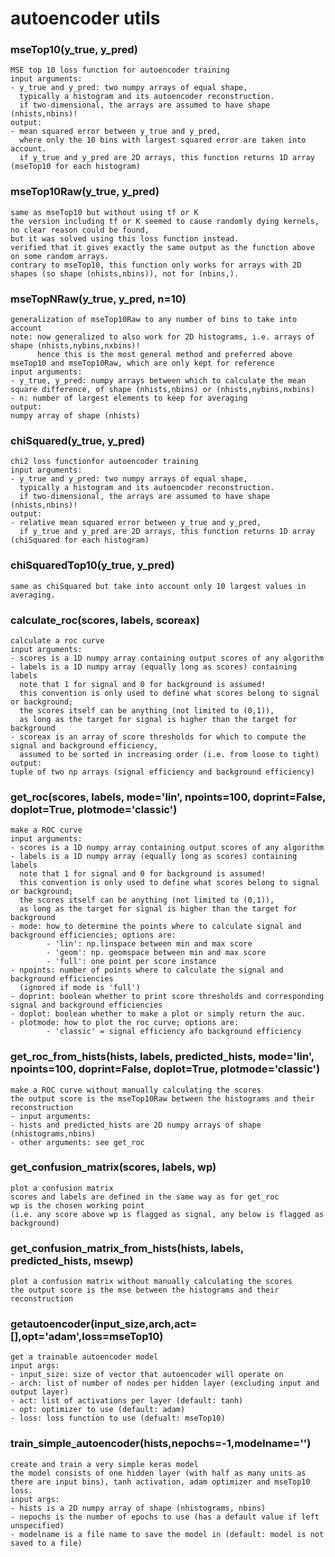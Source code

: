 # autoencoder utils  
  
### mseTop10(y\_true, y\_pred)  
```text  
MSE top 10 loss function for autoencoder training  
input arguments:  
- y_true and y_pred: two numpy arrays of equal shape,  
  typically a histogram and its autoencoder reconstruction.  
  if two-dimensional, the arrays are assumed to have shape (nhists,nbins)!  
output:  
- mean squared error between y_true and y_pred,  
  where only the 10 bins with largest squared error are taken into account.  
  if y_true and y_pred are 2D arrays, this function returns 1D array (mseTop10 for each histogram)  
```  
  
  
### mseTop10Raw(y\_true, y\_pred)  
```text  
same as mseTop10 but without using tf or K  
the version including tf or K seemed to cause randomly dying kernels, no clear reason could be found,  
but it was solved using this loss function instead.  
verified that it gives exactly the same output as the function above on some random arrays.  
contrary to mseTop10, this function only works for arrays with 2D shapes (so shape (nhists,nbins)), not for (nbins,).  
```  
  
  
### mseTopNRaw(y\_true, y\_pred, n=10)  
```text  
generalization of mseTop10Raw to any number of bins to take into account  
note: now generalized to also work for 2D histograms, i.e. arrays of shape (nhists,nybins,nxbins)!  
      hence this is the most general method and preferred above mseTop10 and mseTop10Raw, which are only kept for reference  
input arguments:  
- y_true, y_pred: numpy arrays between which to calculate the mean square difference, of shape (nhists,nbins) or (nhists,nybins,nxbins)  
- n: number of largest elements to keep for averaging  
output:  
numpy array of shape (nhists)  
```  
  
  
### chiSquared(y\_true, y\_pred)  
```text  
chi2 loss functionfor autoencoder training  
input arguments:  
- y_true and y_pred: two numpy arrays of equal shape,  
  typically a histogram and its autoencoder reconstruction.  
  if two-dimensional, the arrays are assumed to have shape (nhists,nbins)!  
output:  
- relative mean squared error between y_true and y_pred,  
  if y_true and y_pred are 2D arrays, this function returns 1D array (chiSquared for each histogram)  
```  
  
  
### chiSquaredTop10(y\_true, y\_pred)  
```text  
same as chiSquared but take into account only 10 largest values in averaging.  
```  
  
  
### calculate\_roc(scores, labels, scoreax)  
```text  
calculate a roc curve  
input arguments:  
- scores is a 1D numpy array containing output scores of any algorithm  
- labels is a 1D numpy array (equally long as scores) containing labels  
  note that 1 for signal and 0 for background is assumed!  
  this convention is only used to define what scores belong to signal or background;  
  the scores itself can be anything (not limited to (0,1)),   
  as long as the target for signal is higher than the target for background  
- scoreax is an array of score thresholds for which to compute the signal and background efficiency,  
  assumed to be sorted in increasing order (i.e. from loose to tight)  
output:  
tuple of two np arrays (signal efficiency and background efficiency)  
```  
  
  
### get\_roc(scores, labels, mode='lin', npoints=100, doprint=False, doplot=True, plotmode='classic')  
```text  
make a ROC curve  
input arguments:  
- scores is a 1D numpy array containing output scores of any algorithm  
- labels is a 1D numpy array (equally long as scores) containing labels  
  note that 1 for signal and 0 for background is assumed!  
  this convention is only used to define what scores belong to signal or background;  
  the scores itself can be anything (not limited to (0,1)),   
  as long as the target for signal is higher than the target for background  
- mode: how to determine the points where to calculate signal and background efficiencies; options are:  
        - 'lin': np.linspace between min and max score  
        - 'geom': np. geomspace between min and max score  
        - 'full': one point per score instance  
- npoints: number of points where to calculate the signal and background efficiencies  
  (ignored if mode is 'full')  
- doprint: boolean whether to print score thresholds and corresponding signal and background efficiencies  
- doplot: boolean whether to make a plot or simply return the auc.  
- plotmode: how to plot the roc curve; options are:  
        - 'classic' = signal efficiency afo background efficiency  
```  
  
  
### get\_roc\_from\_hists(hists, labels, predicted\_hists, mode='lin', npoints=100, doprint=False, doplot=True, plotmode='classic')  
```text  
make a ROC curve without manually calculating the scores  
the output score is the mseTop10Raw between the histograms and their reconstruction  
- input arguments:  
- hists and predicted_hists are 2D numpy arrays of shape (nhistograms,nbins)  
- other arguments: see get_roc  
```  
  
  
### get\_confusion\_matrix(scores, labels, wp)  
```text  
plot a confusion matrix  
scores and labels are defined in the same way as for get_roc  
wp is the chosen working point   
(i.e. any score above wp is flagged as signal, any below is flagged as background)  
```  
  
  
### get\_confusion\_matrix\_from\_hists(hists, labels, predicted\_hists, msewp)  
```text  
plot a confusion matrix without manually calculating the scores  
the output score is the mse between the histograms and their reconstruction  
```  
  
  
### getautoencoder(input\_size,arch,act=[],opt='adam',loss=mseTop10)  
```text  
get a trainable autoencoder model  
input args:  
- input_size: size of vector that autoencoder will operate on  
- arch: list of number of nodes per hidden layer (excluding input and output layer)  
- act: list of activations per layer (default: tanh)  
- opt: optimizer to use (default: adam)  
- loss: loss function to use (defualt: mseTop10)  
```  
  
  
### train\_simple\_autoencoder(hists,nepochs=-1,modelname='')  
```text  
create and train a very simple keras model  
the model consists of one hidden layer (with half as many units as there are input bins), tanh activation, adam optimizer and mseTop10 loss.  
input args:   
- hists is a 2D numpy array of shape (nhistograms, nbins)  
- nepochs is the number of epochs to use (has a default value if left unspecified)  
- modelname is a file name to save the model in (default: model is not saved to a file)  
```  
  
  
